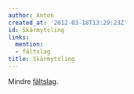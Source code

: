 ```yaml
---
author: Anton
created_at: '2012-03-18T13:29:23Z'
id: Skärmytsling
links:
  mention:
  - fältslag
title: Skärmytsling
---
```


Mindre [fältslag].

  [fältslag]: fältslag
